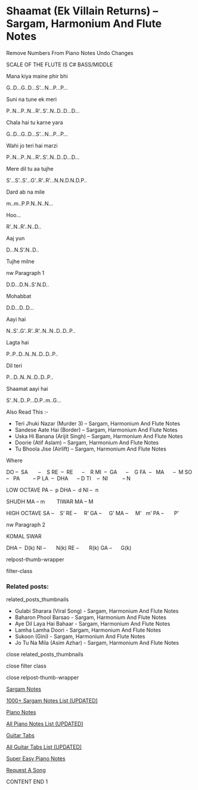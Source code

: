 
# Shaamat (Ek Villain Returns) – Sargam, Harmonium And Flute Notes

Remove Numbers From Piano Notes
Undo Changes

SCALE OF THE FLUTE IS C# BASS/MIDDLE

Mana kiya maine phir bhi

G..D…G..D…S’…N…P…P…

Suni na tune ek meri

P..N…P..N…R’..S’..N..D..D…D…

Chala hai tu karne yara

G..D…G..D…S’…N…P…P…

Wahi jo teri hai marzi

P..N…P..N…R’..S’..N..D..D…D…

Mere dil tu aa tujhe

S’…S’..S’…G’..R’..R’…N.N.D.N.D.P..

Dard ab na mile

m..m..P.P.N..N..N…

Hoo…

R’..N..R’..N..D..

Aaj yun

D…N.S’.N..D..

Tujhe milne

nw Paragraph 1

D.D…D.N..S’.N.D..

Mohabbat

D.D…D..D…

Aayi hai

N..S’..G’..R’..R’..N..N..D..D..P..

Lagta hai

P..P..D..N..N..D..D..P..

Dil teri

P…D..N..N..D..D..P..

Shaamat aayi hai

S’..N..D..P…D.P..m..G…

Also Read This :-

* Teri Jhuki Nazar (Murder 3) – Sargam, Harmonium And Flute Notes
* Sandese Aate Hai (Border) – Sargam, Harmonium And Flute Notes
* Uska Hi Banana (Arijit Singh) – Sargam, Harmonium And Flute Notes
* Doorie (Atif Aslam) – Sargam, Harmonium And Flute Notes
* Tu Bhoola Jise (Airlift) – Sargam, Harmonium And Flute Notes

Where

DO –  SA       –    S
RE  –  RE      –    R
MI  –  GA      –    G
FA  –   MA      –  M
SO  –   PA         – P
LA  –  DHA      – D
TI    –  NI          – N

LOW OCTAVE
PA –  p
DHA –  d
NI –  n

SHUDH MA – m        TIWAR MA – M

HIGH OCTAVE
SA –    S’
RE –     R’
GA –     G’
MA –     M’   m’
PA –       P’

nw Paragraph 2

KOMAL SWAR

DHA –  D(k)
NI –       N(k)
RE –       R(k)
GA –      G(k)

relpost-thumb-wrapper

filter-class

### Related posts:

related_posts_thumbnails

* Gulabi Sharara (Viral Song) - Sargam, Harmonium And Flute Notes
* Baharon Phool Barsao - Sargam, Harmonium And Flute Notes
* Aye Dil Laya Hai Bahaar - Sargam, Harmonium And Flute Notes
* Lamha Lamha Doori - Sargam, Harmonium And Flute Notes
* Sukoon (Gini) - Sargam, Harmonium And Flute Notes
* Jo Tu Na Mila (Asim Azhar) - Sargam, Harmonium And Flute Notes

close related_posts_thumbnails

close filter class

close relpost-thumb-wrapper

[Sargam Notes](https://www.notationsworld.com/sargam-notes.html)

[1000+ Sargam Notes List (UPDATED)](https://www.notationsworld.com/all-songs-list-sargam-notes.html)

[Piano Notes](https://www.notationsworld.com/piano-notes.html)

[All Piano Notes List (UPDATED)](https://www.notationsworld.com/all-songs-list-piano-notes.html)

[Guitar Tabs](https://www.notationsworld.com/guitar-tabs.html)

[All Guitar Tabs List (UPDATED)](https://www.notationsworld.com/all-songs-list-guitar-tabs.html)

[Super Easy Piano Notes](https://studywall.in/)

[Request A Song](https://www.notationsworld.com/request-a-song.html)

CONTENT END 1

